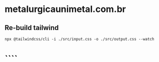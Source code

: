 # metalurgicaunimetal.com.br

## Re-build tailwind
``npx @tailwindcss/cli -i ./src/input.css -o ./src/output.css --watch``
# ````
